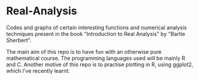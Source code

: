 # Real-Analysis

Codes and graphs of certain interesting functions and numerical analysis techniques present in the book "Introduction to Real Analysis" by "Bartle Sherbert".

The main aim of this repo is to have fun with an otherwise pure mathematical course.
The programming languages used will be mainly R and C.
Another motive of this repo is to practise plotting in R, using ggplot2, which I've recently learnt.
